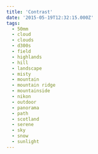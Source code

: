 ```yaml
---
title: 'Contrast'
date: '2015-05-19T12:32:15.000Z'
tags:
  - 50mm
  - cloud
  - clouds
  - d300s
  - field
  - highlands
  - hill
  - landscape
  - misty
  - mountain
  - mountain ridge
  - mountainside
  - nikon
  - outdoor
  - panorama
  - path
  - scotland
  - serene
  - sky
  - snow
  - sunlight
---
```

